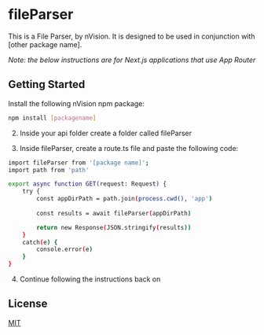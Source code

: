 # fileParser

This is a File Parser, by nVision. It is designed to be used in conjunction with [other package name]. 

_Note: the below instructions are for Next.js applications that use App Router_

## Getting Started 

Install the following nVision npm package:
```bash
npm install [packagename]
```

2. Inside your api folder create a folder called fileParser 

3. Inside fileParser, create a route.ts file and paste the following code:
```bash
import fileParser from '[package name]';
import path from 'path'

export async function GET(request: Request) {
    try {
        const appDirPath = path.join(process.cwd(), 'app')
        
        const results = await fileParser(appDirPath)

        return new Response(JSON.stringify(results))
    }
    catch(e) {
        console.error(e)
    }
}
```

4. Continue following the instructions back on []()

## License

[MIT](https://choosealicense.com/licenses/mit/)
